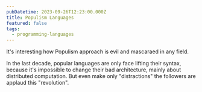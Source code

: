 ```yaml
---
pubDatetime: 2023-09-26T12:23:00.000Z
title: Populism Languages
featured: false
tags:
  - programming-languages
---
```


It's interesting how Populism approach is evil and mascaraed in any field.

In the last decade, popular languages are only face lifting their syntax,
because it's impossible to change their bad architecture, mainly about
distributed computation. But even make only "distractions" the followers are
applaud this "revolution".
